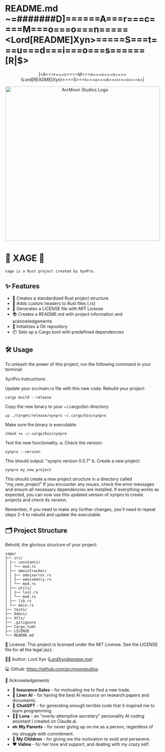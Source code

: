 # README.md ~=#######D]======A===r===c====M===o===o===n=====<Lord[README]Xyn>=====S===t===u===d===i===o===s======[R|$>
<p align="center">
  |=A===r===c====M===o===o===n====(Lord[README]Xyn)====S===t===u===d===i===o===s=|
</p>

<p align="center">
  <img src="https://tinypic.host/images/2024/09/30/LordXyn.jpeg" alt="ArcMoon Studios Logo" width="503"/>
</p>

# 🚀 XAGE 🦀

    xage is a Rust project created by XynPro.

## ✨ Features

- 📁 Creates a standardized Rust project structure
- 🎨 Adds custom headers to Rust files (.rs)
- 📜 Generates a LICENSE file with MIT License
- 📚 Creates a README.md with project information and acknowledgements
- 🐙 Initializes a Git repository
- 📦 Sets up a Cargo.toml with predefined dependencies

## 🛠️ Usage

To unleash the power of this project, run the following command in your terminal:

XynPro Instructions:

Update your src/main.rs file with this new code.
Rebuild your project:
```
cargo build --release
```
Copy the new binary to your ~/.cargo/bin directory:
```
cp ./target/release/xynpro ~/.cargo/bin/xynpro
```
Make sure the binary is executable:
```
chmod +x ~/.cargo/bin/xynpro
```
Test the new functionality:
a. Check the version:
```
xynpro --version
```
This should output: "xynpro version 0.0.7"
b. Create a new project:
```
xynpro my_new_project
```
This should create a new project structure in a directory called "my_new_project"
If you encounter any issues, check the error messages and ensure all necessary dependencies are installed.
If everything works as expected, you can now use this updated version of xynpro to create projects and check its version.

Remember, if you need to make any further changes, you'll need to repeat steps 2-4 to rebuild and update the executable.


## 🗂️ Project Structure
Behold, the glorious structure of your project:


```
xage/
├── src/
│ ├── constants/
│ │ └── mod.rs
│ ├── omnixtracker/
│ │ ├── omnixerror.rs
│ │ ├── omnixmetry.rs
│ │ └── mod.rs
│ ├── utils/
│ │ ├── lxsl.rs
│ │ └── mod.rs
│ ├── lib.rs
│ └── main.rs
├── tests/
├── Xdocs/
├── Xtls/
├── .gitignore
├── Cargo.toml
├── LICENSE
└── README.md
```


📜 License: This project is licensed under the MIT License. See the LICENSE file for all the legal jazz.

🧙‍♂️ Author: Lord Xyn (LordXyn@proton.me)

💻 Github: https://github.com/arcmoonstudios

🙏 Acknowledgements

- 💼 **Insurance Sales** - for motivating me to find a new trade.
- 🧠 **Liner AI** - for having the best AI resource on research papers and documents.
- 🤖 **ChatGPT** - for generating enough terrible code that it inspired me to learn programming.
- 👩‍💼 **Luna** - an "overly-attemptive secretary" personality AI coding assistant I created on Claude.ai.
- 👪 **My Parents** - for never giving up on me as a person, regardless of my struggle with commitment.
- 👶 **My Children** - for giving me the motivation to exist and persevere.
- ❤️ **Valina** - for her love and support, and dealing with my crazy self.